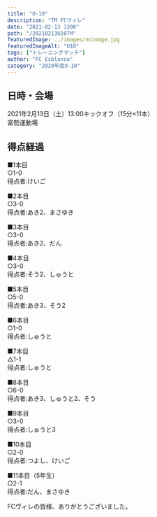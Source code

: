 ```yaml
---
title: "U-10"
description: "TM FCヴィレ"
date: "2021-02-13 1300"
path: "/20210213U10TM"
featuredImage: ../images/noimage.jpg
featuredImageAlt: "U10"
tags: ["トレーニングマッチ"]
author: "FC Esblanco"
category: "2020年度U-10"
---
```


## 日時・会場

2021年2月13日（土）13:00キックオフ（15分×11本）<br>
富勢運動場


## 得点経過

■1本目<br>
○1-0<br>
得点者:けいご

■2本目<br>
○3-0<br>
得点者:あき2、まさゆき

■3本目<br>
○3-0<br>
得点者:あき2、だん

■4本目<br>
○3-0<br>
得点者:そう2、しゅうと

■5本目<br>
○5-0<br>
得点者:あき3、そう2

■6本目<br>
○1-0<br>
得点者:しゅうと

■7本目<br>
△1-1<br>
得点者:しゅうと

■8本目<br>
○6-0<br>
得点者:あき3、しゅうと2、そう

■9本目<br>
○3-0<br>
得点者:しゅうと3

■10本目<br>
○2-0<br>
得点者:つよし、けいご

■11本目（5年生）<br>
○2-1<br>
得点者:だん、まさゆき

FCヴィレの皆様、ありがとうございました。
